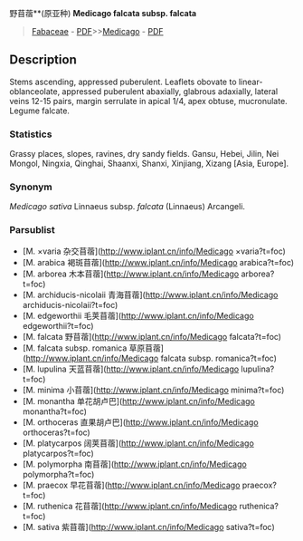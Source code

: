 野苜蓿**(原亚种) **Medicago falcata subsp. falcata**

> [Fabaceae](http://www.iplant.cn/info/Fabaceae?t=foc) - [PDF](http://www.iplant.cn/foc/pdf/Fabaceae.pdf)>>[Medicago](http://www.iplant.cn/info/Medicago?t=foc) - [PDF](http://www.iplant.cn/foc/pdf/Medicago.pdf)
## Description

Stems ascending, appressed puberulent. Leaflets obovate to linear-oblanceolate, appressed puberulent abaxially, glabrous adaxially, lateral veins 12-15 pairs, margin serrulate in apical 1/4, apex obtuse, mucronulate. Legume falcate.

### Statistics
Grassy places, slopes, ravines, dry sandy fields. Gansu, Hebei, Jilin, Nei Mongol, Ningxia, Qinghai, Shaanxi, Shanxi, Xinjiang, Xizang [Asia, Europe].

### Synonym
*Medicago sativa* Linnaeus subsp. *falcata* (Linnaeus) Arcangeli.

### Parsublist

* [M.  ×varia  杂交苜蓿](http://www.iplant.cn/info/Medicago ×varia?t=foc)
* [M.  arabica  褐斑苜蓿](http://www.iplant.cn/info/Medicago arabica?t=foc)
* [M.  arborea  木本苜蓿](http://www.iplant.cn/info/Medicago arborea?t=foc)
* [M.  archiducis-nicolaii  青海苜蓿](http://www.iplant.cn/info/Medicago archiducis-nicolaii?t=foc)
* [M.  edgeworthii  毛荚苜蓿](http://www.iplant.cn/info/Medicago edgeworthii?t=foc)
* [M.  falcata  野苜蓿](http://www.iplant.cn/info/Medicago falcata?t=foc)
* [M.  falcata subsp. romanica  草原苜蓿](http://www.iplant.cn/info/Medicago falcata subsp. romanica?t=foc)
* [M.  lupulina  天蓝苜蓿](http://www.iplant.cn/info/Medicago lupulina?t=foc)
* [M.  minima  小苜蓿](http://www.iplant.cn/info/Medicago minima?t=foc)
* [M.  monantha  单花胡卢巴](http://www.iplant.cn/info/Medicago monantha?t=foc)
* [M.  orthoceras  直果胡卢巴](http://www.iplant.cn/info/Medicago orthoceras?t=foc)
* [M.  platycarpos  阔荚苜蓿](http://www.iplant.cn/info/Medicago platycarpos?t=foc)
* [M.  polymorpha  南苜蓿](http://www.iplant.cn/info/Medicago polymorpha?t=foc)
* [M.  praecox  早花苜蓿](http://www.iplant.cn/info/Medicago praecox?t=foc)
* [M.  ruthenica  花苜蓿](http://www.iplant.cn/info/Medicago ruthenica?t=foc)
* [M.  sativa  紫苜蓿](http://www.iplant.cn/info/Medicago sativa?t=foc)
